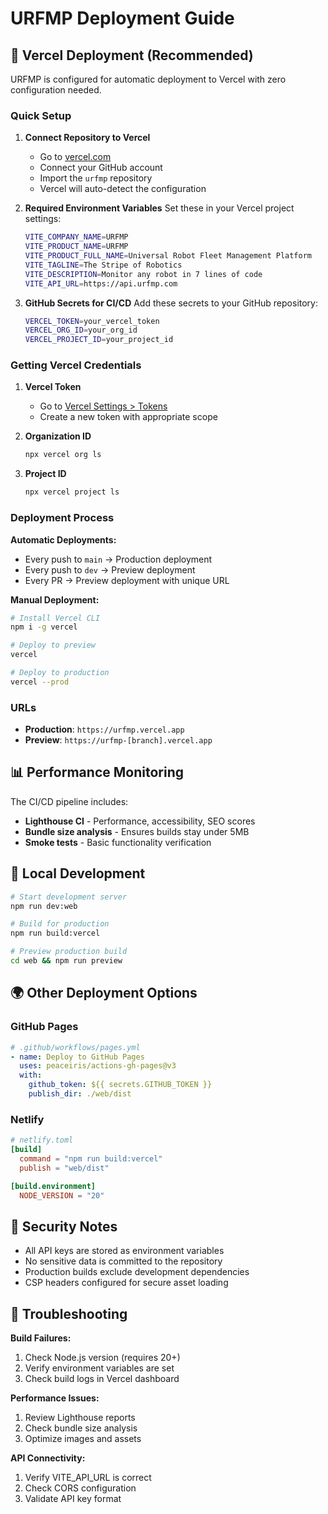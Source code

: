 # URFMP Deployment Guide

## 🚀 Vercel Deployment (Recommended)

URFMP is configured for automatic deployment to Vercel with zero configuration needed.

### Quick Setup

1. **Connect Repository to Vercel**
   - Go to [vercel.com](https://vercel.com)
   - Connect your GitHub account
   - Import the `urfmp` repository
   - Vercel will auto-detect the configuration

2. **Required Environment Variables**
   Set these in your Vercel project settings:
   ```bash
   VITE_COMPANY_NAME=URFMP
   VITE_PRODUCT_NAME=URFMP
   VITE_PRODUCT_FULL_NAME=Universal Robot Fleet Management Platform
   VITE_TAGLINE=The Stripe of Robotics
   VITE_DESCRIPTION=Monitor any robot in 7 lines of code
   VITE_API_URL=https://api.urfmp.com
   ```

3. **GitHub Secrets for CI/CD**
   Add these secrets to your GitHub repository:
   ```bash
   VERCEL_TOKEN=your_vercel_token
   VERCEL_ORG_ID=your_org_id
   VERCEL_PROJECT_ID=your_project_id
   ```

### Getting Vercel Credentials

1. **Vercel Token**
   - Go to [Vercel Settings > Tokens](https://vercel.com/account/tokens)
   - Create a new token with appropriate scope

2. **Organization ID**
   ```bash
   npx vercel org ls
   ```

3. **Project ID**
   ```bash
   npx vercel project ls
   ```

### Deployment Process

**Automatic Deployments:**
- Every push to `main` → Production deployment
- Every push to `dev` → Preview deployment
- Every PR → Preview deployment with unique URL

**Manual Deployment:**
```bash
# Install Vercel CLI
npm i -g vercel

# Deploy to preview
vercel

# Deploy to production
vercel --prod
```

### URLs

- **Production**: `https://urfmp.vercel.app`
- **Preview**: `https://urfmp-[branch].vercel.app`

## 📊 Performance Monitoring

The CI/CD pipeline includes:
- **Lighthouse CI** - Performance, accessibility, SEO scores
- **Bundle size analysis** - Ensures builds stay under 5MB
- **Smoke tests** - Basic functionality verification

## 🔧 Local Development

```bash
# Start development server
npm run dev:web

# Build for production
npm run build:vercel

# Preview production build
cd web && npm run preview
```

## 🌍 Other Deployment Options

### GitHub Pages
```yaml
# .github/workflows/pages.yml
- name: Deploy to GitHub Pages
  uses: peaceiris/actions-gh-pages@v3
  with:
    github_token: ${{ secrets.GITHUB_TOKEN }}
    publish_dir: ./web/dist
```

### Netlify
```toml
# netlify.toml
[build]
  command = "npm run build:vercel"
  publish = "web/dist"

[build.environment]
  NODE_VERSION = "20"
```

## 🔐 Security Notes

- All API keys are stored as environment variables
- No sensitive data is committed to the repository
- Production builds exclude development dependencies
- CSP headers configured for secure asset loading

## 📝 Troubleshooting

**Build Failures:**
1. Check Node.js version (requires 20+)
2. Verify environment variables are set
3. Check build logs in Vercel dashboard

**Performance Issues:**
1. Review Lighthouse reports
2. Check bundle size analysis
3. Optimize images and assets

**API Connectivity:**
1. Verify VITE_API_URL is correct
2. Check CORS configuration
3. Validate API key format